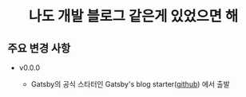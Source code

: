 <h1 align="center">
  나도 개발 블로그 같은게 있었으면 해    
</h1>



## 주요 변경 사항    

- v0.0.0 

  - Gatsby의 공식 스타터인 Gatsby's blog starter([github](https://github.com/gatsbyjs/gatsby-starter-blog)) 에서 출발
  


